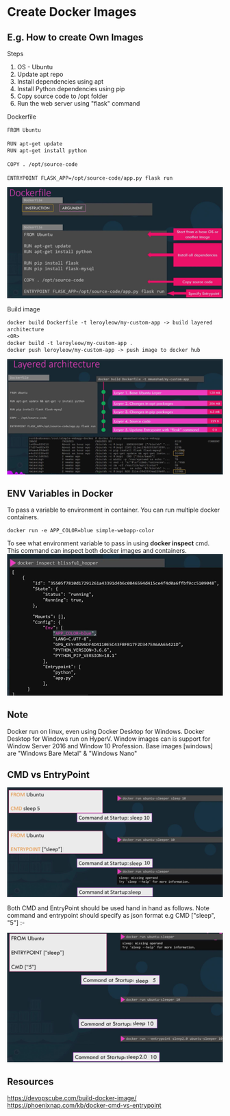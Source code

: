 # Create Docker Images

## E.g. How to create Own Images
Steps
1. OS - Ubuntu
2. Update apt repo
3. Install dependencies using apt
4. Install Python dependencies using pip
5. Copy source code to /opt folder
6. Run the web server using "flask" command

Dockerfile
```
FROM Ubuntu

RUN apt-get update
RUN apt-get install python

COPY . /opt/source-code

ENTRYPOINT FLASK_APP=/opt/source-code/app.py flask run
```
![sc4](/docs/imgs/sc4.JPG)

Build image 
```
docker build Dockerfile -t leroyleow/my-custom-app -> build layered architecture
<OR>
docker build -t leroyleow/my-custom-app .
docker push leroyleow/my-custom-app -> push image to docker hub
```
![sc5](/docs/imgs/sc5.JPG)


## ENV Variables in Docker

To pass a variable to environment in container. You can run multiple docker containers.
```
docker run -e APP_COLOR=blue simple-webapp-color
```

To see what environment variable to pass in using <b>docker inspect</b> cmd. This command can inspect both docker images and containers.
![sc6](/docs/imgs/sc6.JPG)


## Note 
Docker run on linux, even using Docker Desktop for Windows. Docker Desktop for Windows run on HyperV. Window images can is support for Window Server 2016 and Window 10 Profession. Base images [windows] are "Windows Bare Metal" & "Windows Nano"

## CMD vs EntryPoint

![sc7](/docs/imgs/sc7.JPG)

Both CMD and EntryPoint should be used hand in hand as follows. Note command and entrypoint should specify as json format e.g CMD ["sleep", "5"] :-

![sc8](/docs/imgs/sc8.JPG)

## Resources
https://devopscube.com/build-docker-image/
https://phoenixnap.com/kb/docker-cmd-vs-entrypoint

